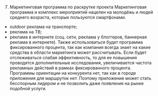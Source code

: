 7. Маркетинговая программа по раскрутке проекта
Маркетинговая программа и комплекс мероприятий нацелен на молодёжь и людей среднего возраста, которые пользуются смартфонами.
- outdoor реклама на транспорте;
- реклама на ТВ;
- реклама в интернете (соц. сети, реклама у блоггеров, баннерная реклама в интернете).
Также использоваться будет программа фиксированного процента, так как компания всегда знает на какие средства в области маркетинга может рассчитывать. Если будет отслеживаться слабая эффективность, то для ее повышения проводятся дополнительные исследования, увеличивается частота рекламных действий в рамках фиксированного процента. Программы ориентации на конкурента нет, так как в городе приложения для маршруток нет. Поэтому приложение может стать бесспорным лидером и не позволить даже появления на рынке подобной услуги. 
